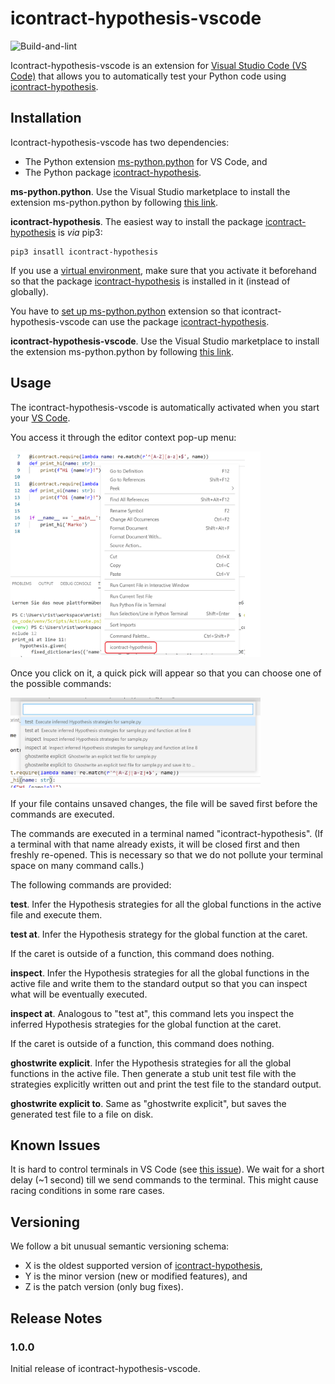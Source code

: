 # icontract-hypothesis-vscode

![Build-and-lint](https://github.com/mristin/icontract-hypothesis-vscode/workflows/Build-and-lint/badge.svg)

Icontract-hypothesis-vscode is an extension for 
[Visual Studio Code (VS Code)](https://code.visualstudio.com/) that allows you
 to automatically test your Python code using 
[icontract-hypothesis](https://github.com/mristin/icontract-hypothesis).

## Installation

Icontract-hypothesis-vscode has two dependencies:
* The Python extension [ms-python.python][ms-python.python] for VS Code, and
* The Python package [icontract-hypothesis][icontract-hypothesis].

**ms-python.python**. 
Use the Visual Studio marketplace to install the extension ms-python.python by 
following [this link][ms-python.python].

**icontract-hypothesis**. The easiest way to install the package 
[icontract-hypothesis][icontract-hypothesis] is *via* pip3:

```
pip3 insatll icontract-hypothesis
```

If you use a [virtual environment][venv], make sure that you activate it 
beforehand so that the package [icontract-hypothesis][icontract-hypothesis] is 
installed in it (instead of globally).

You have to [set up ms-python.python][vscode-venv] extension so that
icontract-hypothesis-vscode can use the package 
[icontract-hypothesis][icontract-hypothesis].

**icontract-hypothesis-vscode**.
Use the Visual Studio marketplace to install the extension ms-python.python by 
following [this link][icontract-hypothesis-vscode].
 

[ms-python.python]: https://marketplace.visualstudio.com/items?itemName=ms-python.python
[icontract-hypothesis]: https://pypi.org/project/icontract-hypothesis/
[venv]: https://docs.python.org/3/tutorial/venv.html
[vscode-venv]: https://code.visualstudio.com/docs/python/environments
[icontract-hypothesis-vscode]: https://marketplace.visualstudio.com/items?itemName=mristin.icontract-hypothesis-vscode

## Usage

The icontract-hypothesis-vscode is automatically activated when you start your
[VS Code](https://code.visualstudio.com/).

You access it through the editor context pop-up menu:

<img src="readme/editor-context.png" width=400 alt="editor context pop-up" />

Once you click on it, a quick pick will appear so that you can choose one of
the possible commands:

<img src="readme/quick-pick.png" width=400 alt="quick pick" />

If your file contains unsaved changes, the file will be saved first before
the commands are executed.

The commands are executed in a terminal named "icontract-hypothesis".
(If a terminal with that name already exists, it will be closed first and
then freshly re-opened.
This is necessary so that we do not pollute your terminal space on many
command calls.) 

The following commands are provided:

**test**.
Infer the Hypothesis strategies for all the global functions in the active file 
and execute them.

**test at**.
Infer the Hypothesis strategy for the global function at the caret.

If the caret is outside of a function, this command does nothing.

**inspect**.
Infer the Hypothesis strategies for all the global functions in the active file 
and write them to the standard output so that you can inspect what will be
eventually executed.

**inspect at**.
Analogous to "test at", this command lets you inspect the inferred Hypothesis
strategies for the global function at the caret.

If the caret is outside of a function, this command does nothing.

**ghostwrite explicit**.
Infer the Hypothesis strategies for all the global functions in the active file.
Then generate a stub unit test file with the strategies explicitly written out
and print the test file to the standard output.

**ghostwrite explicit to**.
Same as "ghostwrite explicit", but saves the generated test file to a file on
disk. 

## Known Issues

It is hard to control terminals in VS Code (see 
[this issue](https://github.com/microsoft/vscode-python/issues/15197)).
We wait for a short delay (~1 second) till we send commands to the terminal.
This might cause racing conditions in some rare cases.

## Versioning

We follow a bit unusual semantic versioning schema:

* X is the oldest supported version of
  [icontract-hypothesis](https://github.com/mristin/icontract-hypothesis),
* Y is the minor version (new or modified features), and
* Z is the patch version (only bug fixes).

## Release Notes

### 1.0.0

Initial release of icontract-hypothesis-vscode.